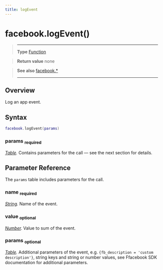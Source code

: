 ```yaml
---
title: logEvent
---
```

# facebook.logEvent()

> --------------------- ------------------------------------------------------------------------------------------
> __Type__              [Function](https://docs.coronalabs.com/api/type/Function.html)

> __Return value__      none

> __See also__          [facebook.*](/plugin/facebook/)
> --------------------- ------------------------------------------------------------------------------------------

## Overview

Log an app event.

## Syntax
```lua
facebook.logEvent(params)
```
### params <sub>required</sub>
_[Table](https://docs.coronalabs.com/api/type/Table.html)._ Contains parameters for the call &mdash; see the next section for details.

## Parameter Reference

The `params` table includes parameters for the call.

### name <sub>required</sub>
_[String](https://docs.coronalabs.com/api/type/String.html)._ Name of the event.

### value <sub>optional</sub>
_[Number](https://docs.coronalabs.com/api/type/Number.html)._ Value to sum of the event.

### params <sub>optional</sub>
_[Table](https://docs.coronalabs.com/api/type/Table.html)._ Additional parameters of the event, e.g. `{fb_description = 'custom description'}`, string keys and string or number values, see Ffacebook SDK documentation for additional parameters.

